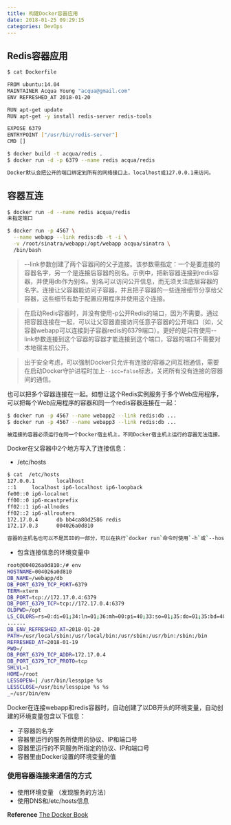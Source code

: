 ```yaml
---
title: 构建Docker容器应用
date: 2018-01-25 09:29:15
categories: DevOps
---
```

## Redis容器应用

```bash
$ cat Dockerfile 

FROM ubuntu:14.04
MAINTAINER Acqua Young "acqua@gmail.com"
ENV REFRESHED_AT 2018-01-20

RUN apt-get update
RUN apt-get -y install redis-server redis-tools

EXPOSE 6379
ENTRYPOINT ["/usr/bin/redis-server"]
CMD []

$ docker build -t acqua/redis .
$ docker run -d -p 6379 --name redis acqua/redis

Docker默认会把公开的端口绑定到所有的网络接口上，localhost或127.0.0.1来访问。
```

<!-- more -->

## 容器互连

```bash
$ docker run -d --name redis acqua/redis
未指定端口

$ docker run -p 4567 \
  --name webapp --link redis:db -t -i \
  -v /root/sinatra/webapp:/opt/webapp acqua/sinatra \
  /bin/bash
```

> --link参数创建了两个容器间的父子连接。该参数需指定：一个是要连接的容器名字，另一个是连接后容器的别名。示例中，把新容器连接到redis容器，并使用db作为别名。别名可以访问公开信息，而无须关注底层容器的名字。连接让父容器能访问子容器，并且把子容器的一些连接细节分享给父容器，这些细节有助于配置应用程序并使用这个连接。

> 在启动Redis容器时，并没有使用-p公开Redis的端口，因为不需要。通过把容器连接在一起，可以让父容器直接访问任意子容器的公开端口（如，父容器webapp可以连接到子容器redis的6379端口）。更好的是只有使用--link参数连接到这个容器的容器才能连接到这个端口，容器的端口不需要对本地宿主机公开。

> 出于安全考虑，可以强制Docker只允许有连接的容器之间互相通信，需要在启动Docker守护进程时加上`--icc=false`标志，关闭所有没有连接的容器间的通信。

也可以把多个容器连接在一起。如想让这个Redis实例服务于多个Web应用程序，可以把每个Web应用程序的容器和同一个redis容器连接在一起：

```bash
$ docker run -p 4567 --name webapp2 --link redis:db ...
$ docker run -p 4567 --name webapp3 --link redis:db ...

被连接的容器必须运行在同一个Docker宿主机上，不同Docker宿主机上运行的容器无法连接。
```

Docker在父容器中2个地方写入了连接信息：

+ /etc/hosts
  
```bash
$ cat  /etc/hosts
127.0.0.1       localhost
::1     localhost ip6-localhost ip6-loopback
fe00::0 ip6-localnet
ff00::0 ip6-mcastprefix
ff02::1 ip6-allnodes
ff02::2 ip6-allrouters
172.17.0.4      db bb4ca80d2586 redis
172.17.0.3      004026a0d810

容器的主机名也可以不是其ID的一部分，可以在执行`docker run`命令时使用`-h`或`--hostname`参数指定容器的主机名。
```

+ 包含连接信息的环境变量中

```bash
root@004026a0d810:/# env
HOSTNAME=004026a0d810
DB_NAME=/webapp/db
DB_PORT_6379_TCP_PORT=6379
TERM=xterm
DB_PORT=tcp://172.17.0.4:6379
DB_PORT_6379_TCP=tcp://172.17.0.4:6379
OLDPWD=/opt
LS_COLORS=rs=0:di=01;34:ln=01;36:mh=00:pi=40;33:so=01;35:do=01;35:bd=40;33;01:cd=40;33;
......
DB_ENV_REFRESHED_AT=2018-01-20
PATH=/usr/local/sbin:/usr/local/bin:/usr/sbin:/usr/bin:/sbin:/bin
REFRESHED_AT=2018-01-19
PWD=/
DB_PORT_6379_TCP_ADDR=172.17.0.4
DB_PORT_6379_TCP_PROTO=tcp
SHLVL=1
HOME=/root
LESSOPEN=| /usr/bin/lesspipe %s
LESSCLOSE=/usr/bin/lesspipe %s %s
_=/usr/bin/env
```

Docker在连接webapp和redis容器时，自动创建了以DB开头的环境变量，自动创建的环境变量包含以下信息：

+ 子容器的名字
+ 容器里运行的服务所使用的协议、IP和端口号
+ 容器里运行的不同服务所指定的协议、IP和端口号
+ 容器里由Docker设置的环境变量的值

### 使用容器连接来通信的方式

+ 使用环境变量  （发现服务的方法）
+ 使用DNS和/etc/hosts信息

**Reference**
[The Docker Book](https://dockerbook.com)
